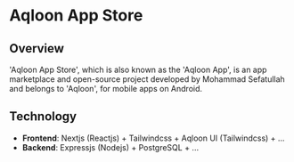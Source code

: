 # Aqloon App Store

## Overview
'Aqloon App Store', which is also known as the 'Aqloon App', is an app marketplace and open-source project developed by Mohammad Sefatullah and belongs to 'Aqloon', for mobile apps on Android. 

## Technology
- **Frontend**: Nextjs (Reactjs) + Tailwindcss + Aqloon UI (Tailwindcss) + ...
- **Backend**: Expressjs (Nodejs) + PostgreSQL + ...
